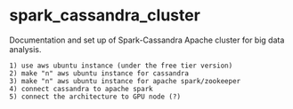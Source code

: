 # spark_cassandra_cluster

Documentation and set up of Spark-Cassandra Apache cluster for big data analysis.

    1) use aws ubuntu instance (under the free tier version)
    2) make "n" aws ubuntu instance for cassandra 
    3) make "n" aws ubuntu instance for apache spark/zookeeper
    4) connect cassandra to apache spark
    5) connect the architecture to GPU node (?)

